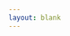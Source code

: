 ```yaml
---
layout: blank
---
```


<script setup lang="ts">
  import FrameAnimation from './FrameAnimation.vue'
</script>

<FrameAnimation class="p4" />
